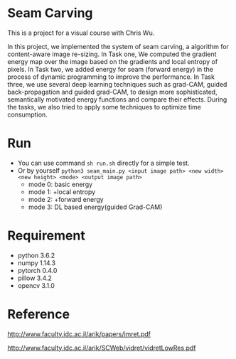 # Seam Carving
This is a project for a visual course with Chris Wu.

In this project, we implemented the system of seam carving, a algorithm for content-aware image re-sizing. In Task one, We computed the gradient energy map over the image based on the gradients and local entropy of pixels. In Task two, we added energy for seam (forward energy) in the process of dynamic programming to improve the performance. In Task three, we use several deep learning techniques such as grad-CAM, guided back-propagation and guided grad-CAM, to design more sophisticated, semantically motivated energy functions and compare their effects. During the tasks, we also tried to apply some techniques to optimize time consumption.

# Run
- You can use command `sh run.sh` directly for a simple test.
- Or by yourself `python3 seam_main.py <input image path> <new width> <new height> <mode> <output image path>`
  - mode 0: basic energy
  - mode 1: +local entropy
  - mode 2: +forward energy
  - mode 3: DL based energy(guided Grad-CAM)

# Requirement
- python 3.6.2
- numpy 1.14.3
- pytorch 0.4.0
- pillow 3.4.2
- opencv 3.1.0

# Reference
http://www.faculty.idc.ac.il/arik/papers/imret.pdf

http://www.faculty.idc.ac.il/arik/SCWeb/vidret/vidretLowRes.pdf
